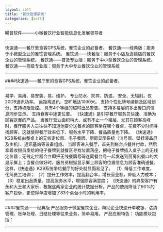 ```yaml
---
layout: soft
title: "餐饮管理系统"
categories: [soft]
---
```

暘普软件———小微餐饮行业智能信息化发展领导者
<hr/>
快速通——餐厅里食客GPS系统，餐饮企业的必备者。
餐饮通——经典版：服务于小微型企业的餐饮管理系统。
餐饮通——快餐版：服务于小店及连锁店的餐饮企业的管理系统。
餐饮通——普及专业版：服务于中小型餐饮企业的管理系统。
餐饮通——高级专业版：服务于大中专业餐饮企业的管理系统
<hr/>
####快速通——餐厅里的食客GPS系统，餐饮企业的必备者。
<hr/>
     易学、易用、易安装、易、维护。
     专业防水、防摔、防盗。
     安全、无辐射。仅20DB通讯功率。
     远距离通讯，空旷地达1000米。
     支持个性化牌号编辑及区域划分，支持权限管控。
     具有4个等级的超时出品警告。
     支持多楼层的多出餐口的信息同步显示。
     支持食客中途更位置。
   《快速通》是引导餐厅服务员快速、准确为顾客送餐的产品。
当餐厅营业面积稍大、或有不止一个楼层、尤其在顾客高峰时，餐厅服务人员往往不知道他要分送餐点的顾客坐在哪个餐桌，花费不少时间寻找顾客。这就使得餐厅效率低下、服务水平下降、餐品质量也下降。
   《快速通》K29系统由餐桌上的无线定位器、电子餐牌、厨房显示系统（消号器、壁挂液晶屏及主机）、通讯基站等设备组成。
    当顾客进入餐厅，首先到帐台点餐并付款，然后拿着收银员发给的电子餐牌到就餐区寻找位置落座，把电子餐牌插入桌子上的无线定位器；无线定位器会立即把无线餐牌号码连同餐台号一起发送到厨房出餐口的大显示屏上；当餐点做好时，服务员根据显示屏上顾客的位置信息为顾客准确送餐。
    这样，《快速通》K29系统带给餐厅的好处就显而易见了。
    （1）降低工作难度，化简员工培训；
    （2）提升工作效率，提高翻台率，增长营业额，降低人力成本； 
    （3）稳定出品质量，提高服务水平，增强顾客满意度；
    《快速通》的典型客户有永和大王和大家乐，根据这两家企业的统计数据分析，产品的使用降低了90%的客户投诉，更使得单店增加了83个桌台小时的利用率。
<hr/>
####餐饮通——经典版
    产品服务于微型餐饮企业，帮助企业快速开单收银、沽清管理、账单处理、日结处理等往来业务，简单易用。
	产品应用特色：
	功能模块包括：
<hr/>














